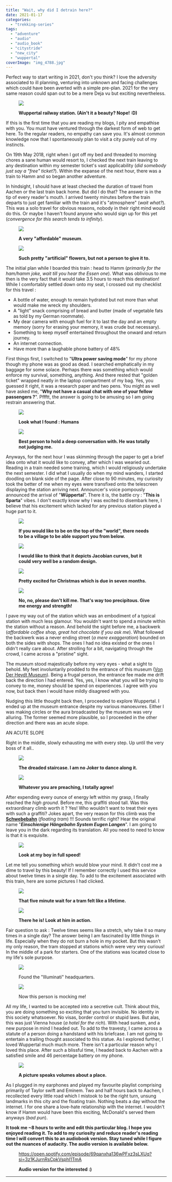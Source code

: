 ```yaml
---
title: "Wait, why did I detrain here?"
date: 2021-01-17
categories: 
  - "trekking-series"
tags: 
  - "adventure"
  - "audio"
  - "audio_book"
  - "citystride"
  - "new_city"
  - "wuppertal"
coverImage: "img_4788.jpg"
---
```


Perfect way to start writing in 2021, don't you think? I love the adversity associated to ill planning, venturing into unknown and facing challenges which could have been averted with a simple pre-plan. 2021 for the very same reason could span out to be a mere Deja vu but exciting nevertheless.

<figure>

![](/assets/img/posts/img_4794.jpg)

<figcaption>

**Wuppertal railway station. (Ain't it a beauty? Nope! :D)**

</figcaption>

</figure>

If this is the first time that you are reading my blogs, I pity and empathise with you. You must have ventured through the darkest form of web to get here. To the regular readers, no empathy can save you. It's almost common knowledge now that I spontaneously plan to visit a city purely out of my instincts.

On 19th May 2018, right when I got off my bed and threaded to morning chores a sane human would resort to, I checked the next train leaving to any destination within my semester ticket's vast applicability (_did somebody just say a "free" ticket?_). Within the expanse of the next hour, there was a train to Hamm and so began another adventure.

In hindsight, I should have at least checked the duration of travel from Aachen or the last train back home. But did I do that? The answer is in the tip of every reader's mouth. I arrived twenty minutes before the train departs to just get familiar with the train and it's "atmosphere" (_wait what?_). This was a solo travel for obvious reasons, nobody in their right mind would do this. Or maybe I haven't found anyone who would sign up for this yet (_convergence for this search tends to infinity_).

<figure>

![](/assets/img/posts/img_4798.jpg)

<figcaption>

**A very "affordable" museum**.

</figcaption>

</figure>

<figure>

![](/assets/img/posts/img_4793.jpg)

<figcaption>

**Such pretty "artificial" flowers, but not a person to give it to.**

</figcaption>

</figure>

The initial plan while I boarded this train : head to Hamm (_primarily for the ham/hamm joke, wait till you hear the Essen one_). What was oblivious to me then is the very fact that it would take 3.5 hours to reach this destination! While I comfortably settled down onto my seat, I crossed out my checklist for this travel :

- A bottle of water, enough to remain hydrated but not more than what would make me wreck my shoulders.
- A "light" snack comprising of bread and butter (made of vegetable fats as told by my German roommate).
- My dear camera with enough fuel for it to last the day and an empty memory (sorry for erasing your memory, it was crude but necessary).
- Something to keep myself entertained throughout the onward and return journey.
- An internet connection.
- Have more than a laughable phone battery of 48%

First things first, I switched to "**Ultra power saving mode**" for my phone though my phone was as good as dead. I searched emphatically in my baggage for some solace. Perhaps there was something which would enforce my survival, something, anything. And there rested that "golden ticket" wrapped neatly in the laptop compartment of my bag. Yes, you guessed it right, it was a research paper and two pens. You might as well have asked me, "**Why not have a casual chat with one of your fellow passengers ?**". Pffftt, the answer is going to be amusing so I am going restrain answering that.

<figure>

![](/assets/img/posts/img_4796.jpg)

<figcaption>

**Look what I found : Humans**

</figcaption>

</figure>

<figure>

![](/assets/img/posts/img_4809.jpg)

<figcaption>

**Best person to hold a deep conversation with. He was totally not judging me.**

</figcaption>

</figure>

Anyways, for the next hour I was skimming through the paper to get a brief idea onto what it would like to convey, after which I was wearied out. Reading in a train needed some training, which I would religiously undertake the next semester. I did what I usually do when my mind wanders, I started doodling on blank side of the page. After close to 90 minutes, my curiosity took the better of me when my eyes were transfixed onto the telescreen displaying the station arriving next. Announcer's voice pompously announced the arrival of "**Wüppertal**". There it is, the battle cry : "**This is Sparta**" vibes. I don't exactly know why I was excited to disembark here, I believe that his excitement which lacked for any previous station played a huge part to it.

<figure>

![](/assets/img/posts/img_4805.jpg)

<figcaption>

**If you would like to be on the top of the "world", there needs to be a village to be able support you from below.**

</figcaption>

</figure>

<figure>

![](/assets/img/posts/img_4841.jpg)

<figcaption>

**I would like to think that it depicts Jacobian curves, but it could very well be a random design.**

</figcaption>

</figure>

<figure>

![](/assets/img/posts/img_4813.jpg)

<figcaption>

**Pretty excited for Christmas which is due in seven months.**

</figcaption>

</figure>

<figure>

![](/assets/img/posts/img_4816.jpg)

<figcaption>

**No, no, please don't kill me. That's way too precipitous. Give me energy and strength!**

</figcaption>

</figure>

I pave my way out of the station which was an embodiment of a typical station with much less glamour. You wouldn't want to spend a minute within the station without a reason. And behold the sight before me, a backwerk (_affordable coffee shop, great hot chocolate if you ask me_). What followed the backwerk was a never ending street (_a mere exaggeration_) bounded on both the sides with shops. The ones I had no idea existed or the ones I didn't really care about. After strolling for a bit, navigating through the crowd, I came across a "pristine" sight.

The museum stood majestically before my very eyes - what a sight to behold. My feet involuntarily prodded to the entrance of this museum ([Von Der Heydt Museum](https://www.von-der-heydt-museum.de/home.html)). Being a frugal person, the entrance fee made me drift back the direction I had entered. Yes, yes, I know what you will be trying to convey to me, money should be spend on experiences. I agree with you now, but back then I would have mildly disagreed with you.

Nudging this little thought back then, I proceeded to explore Wuppertal. I ended up at the museum entrance despite my various manoeuvres. Either I was making circles or the aura broadcasted by the museum was very alluring. The former seemed more plausible, so I proceeded in the other direction and there was an acute slope.

AN ACUTE SLOPE

Right in the middle, slowly exhausting me with every step. Up until the very boss of it all..

<figure>

![](/assets/img/posts/img_4823.jpg)

<figcaption>

**The dreaded staircase. I am no Joker to dance along it.**

</figcaption>

</figure>

<figure>

![](/assets/img/posts/img_4829.jpg)

<figcaption>

**Whatever you are preaching, I totally agree!**

</figcaption>

</figure>

After expending every ounce of energy left within my grasp, I finally reached the _high ground_. Before me, this graffiti stood tall. Was this extraordinary climb worth it ? Yes! Who wouldn't want to treat their eyes with such a graffiti? Jokes apart, the very reason for this climb was the **[Schwebebahn](https://en.wikipedia.org/wiki/Schwebebahn_Wuppertal)** (_floating tram_) !!! Sounds terrific right? Hear the original name "_**Einschienige Hängebahn System Eugen Langen**_". I am going to leave you in the dark regarding its translation. All you need to need to know is that it is exquisite.

<figure>

![](/assets/img/posts/img_4781.jpg)

<figcaption>

**Look at my boy in full speed!**

</figcaption>

</figure>

Let me tell you something which would blow your mind. It didn't cost me a dime to travel by this beauty! If I remember correctly I used this service about twelve times in a single day. To add to the excitement associated with this train, here are some pictures I had clicked.

<figure>

![](/assets/img/posts/img_4788.jpg)

<figcaption>

**That five minute wait for a tram felt like a lifetime.**

</figcaption>

</figure>

<figure>

![](/assets/img/posts/img_4868.jpg)

<figcaption>

**There he is! Look at him in action.**

</figcaption>

</figure>

Fair question to ask : Twelve times seems like a stretch, why take it so many times in a single day? The answer being I am fascinated by little things in life. Especially when they do not burn a hole in my pocket. But this wasn't my only reason, the tram stopped at stations which were very very curious! In the middle of a park for starters. One of the stations was located close to my life's sole purpose.

<figure>

![](/assets/img/posts/img_4846.jpg)

<figcaption>

Found the "Illuminati" headquarters.

</figcaption>

</figure>

<figure>

![](/assets/img/posts/img_4834.jpg)

<figcaption>

Now this person is mocking me!

</figcaption>

</figure>

All my life, I wanted to be accepted into a secretive cult. Think about this, you are doing something so exciting that you turn invisible. No identity in this society whatsoever. No visas, border control or stupid laws. But alas, this was just Vienna house (_a hotel for the rich_). With head sunken, and a new purpose in mind I headed out. To add to the travesty, I came across a statute of a person doing a handstand with his briefcase. I am not going to entertain a trailing thought associated to this statue. As I explored further, I loved Wuppertal much much more. There isn't a particular reason why I loved this place. After such a blissful time, I headed back to Aachen with a satisfied smile and 46 percentage battery on my phone.

<figure>

![](/assets/img/posts/img_4832.jpg)

<figcaption>

**A picture speaks volumes about a place.**

</figcaption>

</figure>

As I plugged in my earphones and played my favourite playlist comprising primarily of Taylor swift and Eminem. Two and half hours back to Aachen, I recollected every little road which I mistook to be the right turn, unsung landmarks in this city and the floating train. Nothing beats a day without the internet. I for one share a love-hate relationship with the internet. I wouldn't know if Hamm would have been this exciting, McDonald's served them anyways (_bad pun_).

**It took me ~8 hours to write and edit this particular blog. I hope you enjoyed reading it. To add to my curiosity and reduce reader's reading time I will convert this to an audiobook version. Stay tuned while I figure out the nuances of audacity. The audio version is available below.**

<figure>

https://open.spotify.com/episode/69qanxha136wPFxz3sLXUq?si=3z1KJurnRsCpkVsphI1TmA

<figcaption>

**Audio version for the interested :)**

</figcaption>

</figure>

* * *
